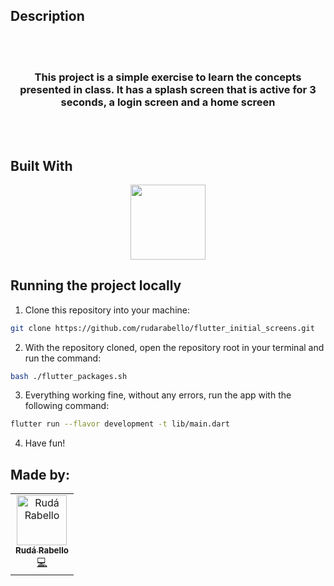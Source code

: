 ## Description
<br>
<br>
<h3 align="center">
 This project is a simple exercise to learn the concepts presented in class.
It has a splash screen that is active for 3 seconds, a login screen and a home screen
</h3>
<br>
<br>

## Built With

<p align="center">

  <img  src="https://blog.scottlogic.com/bquinn/assets/Flutter_logo_text.png" height="120px"/>
</p>

## Running the project locally 

1. Clone this repository into your machine:

```bash
git clone https://github.com/rudarabello/flutter_initial_screens.git
```
2. With the repository cloned, open the repository root in your terminal and run the command:

```bash
bash ./flutter_packages.sh
```

3. Everything working fine, without any errors, run the app with the following command:

```bash
flutter run --flavor development -t lib/main.dart
```

4. Have fun!

## Made by:

<table>
  <tr>
    <td align="center"><a href="https://www.linkedin.com/in/ruda-rabello-da-silva/"><img src="https://avatars.githubusercontent.com/u/95311365?s=96&v=4" width="80px;" alt="Rudá Rabello"/><br /><sub><b>Rudá Rabello</b></sub></a><br /><a href="https://www.linkedin.com/in/ruda-rabello-da-silva/"title="Code">💻</a></td></td>
</table>

